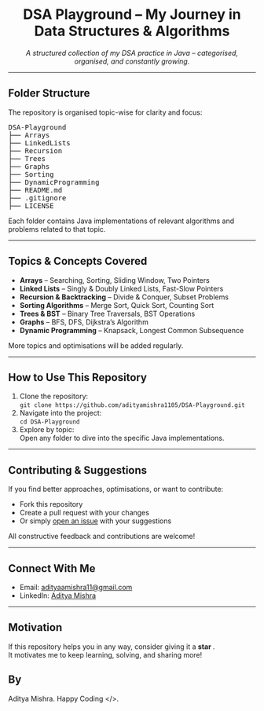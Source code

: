 <h1 align="center"> DSA Playground – My Journey in Data Structures & Algorithms</h1>

<p align="center">
  <i>A structured collection of my DSA practice in Java – categorised, organised, and constantly growing.</i>
</p>

<hr/>

<h2> Folder Structure</h2>

<p>The repository is organised topic-wise for clarity and focus:</p>

<pre>
DSA-Playground
├── Arrays
├── LinkedLists
├── Recursion
├── Trees
├── Graphs
├── Sorting
├── DynamicProgramming
├── README.md
├── .gitignore
├── LICENSE
</pre>

<p>Each folder contains Java implementations of relevant algorithms and problems related to that topic.</p>

<hr/>

<h2> Topics & Concepts Covered</h2>

<ul>
  <li><strong>Arrays</strong> – Searching, Sorting, Sliding Window, Two Pointers</li>
  <li><strong>Linked Lists</strong> – Singly & Doubly Linked Lists, Fast-Slow Pointers</li>
  <li><strong>Recursion & Backtracking</strong> – Divide & Conquer, Subset Problems</li>
  <li><strong>Sorting Algorithms</strong> – Merge Sort, Quick Sort, Counting Sort</li>
  <li><strong>Trees & BST</strong> – Binary Tree Traversals, BST Operations</li>
  <li><strong>Graphs</strong> – BFS, DFS, Dijkstra’s Algorithm</li>
  <li><strong>Dynamic Programming</strong> – Knapsack, Longest Common Subsequence</li>
</ul>

<p>More topics and optimisations will be added regularly.</p>

<hr/>

<h2> How to Use This Repository</h2>

<ol>
  <li>Clone the repository:<br/>
    <code>git clone https://github.com/adityamishra1105/DSA-Playground.git</code>
  </li>
  <li>Navigate into the project:<br/>
    <code>cd DSA-Playground</code>
  </li>
  <li>Explore by topic:<br/>
    Open any folder to dive into the specific Java implementations.
  </li>
</ol>

<hr/>

<h2> Contributing & Suggestions</h2>

<p>If you find better approaches, optimisations, or want to contribute:</p>

<ul>
  <li>Fork this repository</li>
  <li>Create a pull request with your changes</li>
  <li>Or simply <a href="https://github.com/adityamishra1105/DSA-Playground/issues">open an issue</a> with your suggestions</li>
</ul>

<p>All constructive feedback and contributions are welcome!</p>

<hr/>

<h2> Connect With Me</h2>

<ul>
  <li>Email: <a href="mailto:adityaamishra11@gmail.com">adityaamishra11@gmail.com</a></li>
  <li>LinkedIn: <a href="https://www.linkedin.com/in/aditya-mishra-370393257/" target="_blank">Aditya Mishra</a></li>
</ul>

<hr/>

<h2> Motivation</h2>

<p>If this repository helps you in any way, consider giving it a <strong>star </strong>.<br/>
It motivates me to keep learning, solving, and sharing more!</p>

## By 
Aditya Mishra. 
Happy Coding </>.


